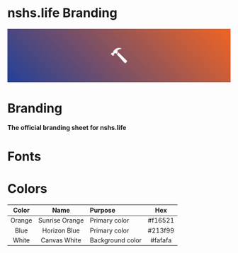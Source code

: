 # nshs.life Branding

![nshs-life banner](https://github.com/nshs-life/branding/blob/main/assets/banners/banner-gradient.png)

# Branding
**The official branding sheet for nshs.life**

# Fonts

<!-- - [Inter](https://rsms.me/inter/) -->

# Colors

| Color | Name | Purpose | Hex |
|:-----:|:----:|:--------|:---:|
| Orange | Sunrise Orange | Primary color | #f16521 |
| Blue | Horizon Blue | Primary color | #213f99 |
| White | Canvas White | Background color | #fafafa |